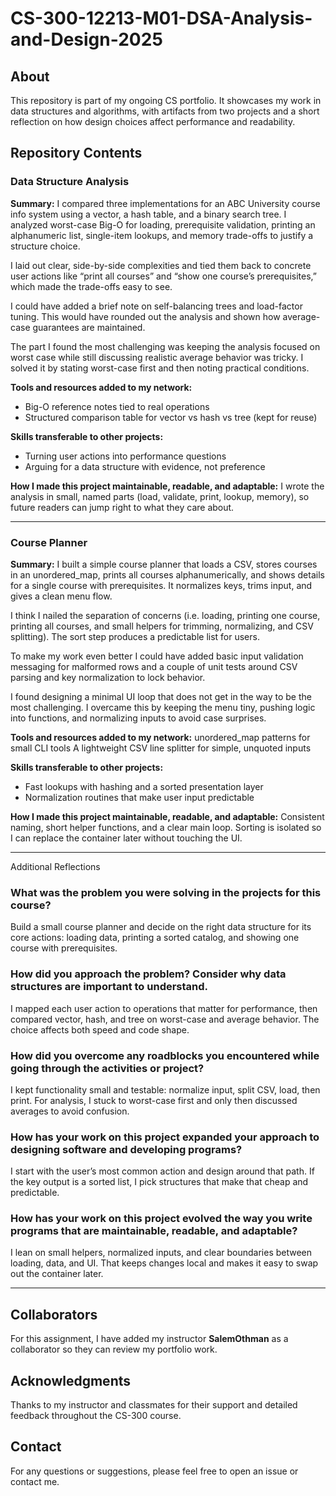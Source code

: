 # CS-300-12213-M01-DSA-Analysis-and-Design-2025

## About

This repository is part of my ongoing CS portfolio. It showcases my work in data structures and algorithms, with artifacts from two projects and a short reflection on how design choices affect performance and readability.

## Repository Contents

### Data Structure Analysis

**Summary:**
I compared three implementations for an ABC University course info system using a vector, a hash table, and a binary search tree. I analyzed worst-case Big-O for loading, prerequisite validation, printing an alphanumeric list, single-item lookups, and memory trade-offs to justify a structure choice. 

I laid out clear, side-by-side complexities and tied them back to concrete user actions like “print all courses” and “show one course’s prerequisites,” which made the trade-offs easy to see. 

I could have added a brief note on self-balancing trees and load-factor tuning. This would have rounded out the analysis and shown how average-case guarantees are maintained. 

The part I found the most challenging was keeping the analysis focused on worst case while still discussing realistic average behavior was tricky. I solved it by stating worst-case first and then noting practical conditions. 

**Tools and resources added to my network:**
- Big-O reference notes tied to real operations
- Structured comparison table for vector vs hash vs tree (kept for reuse) 

**Skills transferable to other projects:**
- Turning user actions into performance questions
- Arguing for a data structure with evidence, not preference

**How I made this project maintainable, readable, and adaptable:**
I wrote the analysis in small, named parts (load, validate, print, lookup, memory), so future readers can jump right to what they care about. 

---

### Course Planner

**Summary:**
I built a simple course planner that loads a CSV, stores courses in an unordered_map, prints all courses alphanumerically, and shows details for a single course with prerequisites. It normalizes keys, trims input, and gives a clean menu flow. 

I think I nailed the separation of concerns (i.e. loading, printing one course, printing all courses, and small helpers for trimming, normalizing, and CSV splitting). The sort step produces a predictable list for users. 

To make my work even better I could have added basic input validation messaging for malformed rows and a couple of unit tests around CSV parsing and key normalization to lock behavior. 

I found designing a minimal UI loop that does not get in the way to be the most challenging. I overcame this by keeping the menu tiny, pushing logic into functions, and normalizing inputs to avoid case surprises. 

**Tools and resources added to my network:**
unordered_map patterns for small CLI tools
A lightweight CSV line splitter for simple, unquoted inputs 

**Skills transferable to other projects:**
- Fast lookups with hashing and a sorted presentation layer
- Normalization routines that make user input predictable

**How I made this project maintainable, readable, and adaptable:**
Consistent naming, short helper functions, and a clear main loop. Sorting is isolated so I can replace the container later without touching the UI. 

---

Additional Reflections

### What was the problem you were solving in the projects for this course?
Build a small course planner and decide on the right data structure for its core actions: loading data, printing a sorted catalog, and showing one course with prerequisites. 

### How did you approach the problem? Consider why data structures are important to understand.
I mapped each user action to operations that matter for performance, then compared vector, hash, and tree on worst-case and average behavior. The choice affects both speed and code shape. 

### How did you overcome any roadblocks you encountered while going through the activities or project?
I kept functionality small and testable: normalize input, split CSV, load, then print. For analysis, I stuck to worst-case first and only then discussed averages to avoid confusion. 

### How has your work on this project expanded your approach to designing software and developing programs?
I start with the user’s most common action and design around that path. If the key output is a sorted list, I pick structures that make that cheap and predictable. 

### How has your work on this project evolved the way you write programs that are maintainable, readable, and adaptable?
I lean on small helpers, normalized inputs, and clear boundaries between loading, data, and UI. That keeps changes local and makes it easy to swap out the container later. 

---

## Collaborators
For this assignment, I have added my instructor **SalemOthman** as a collaborator so they can review my portfolio work.

## Acknowledgments
Thanks to my instructor and classmates for their support and detailed feedback throughout the CS-300 course.

## Contact
For any questions or suggestions, please feel free to open an issue or contact me.
